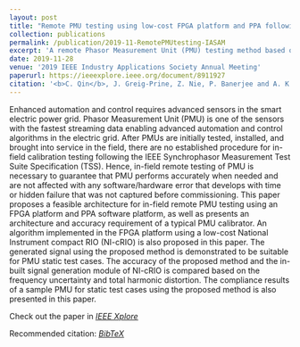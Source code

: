 ```yaml
---
layout: post
title: "Remote PMU testing using low-cost FPGA platform and PPA following IEEE TSS"
collection: publications
permalink: /publication/2019-11-RemotePMUtesting-IASAM
excerpt: 'A remote Phasor Measurement Unit (PMU) testing method based on IEEE Synchrophasor Measurement Test Suite Specification (TSS) using low-cost FPGA platform and PPA.'
date: 2019-11-28
venue: '2019 IEEE Industry Applications Society Annual Meeting'
paperurl: https://ieeexplore.ieee.org/document/8911927
citation: '<b>C. Qin</b>, J. Greig-Prine, Z. Nie, P. Banerjee and A. K. Srivastava, "Remote PMU Testing using Low-cost FPGA Platform and PPA following IEEE TSS," 2019 IEEE Industry Applications Society Annual Meeting, 2019, pp. 1-7, doi: 10.1109/IAS.2019.8911927. - <a href = "http://chuanqin1230.github.io/files/2019-11-RemotePMUtesting-IASAM.bib">[BibTeX]</a>'
---
```


Enhanced automation and control requires advanced sensors in the smart electric power grid. Phasor Measurement Unit (PMU) is one of the sensors with the fastest streaming data enabling advanced automation and control algorithms in the electric grid. After PMUs are initially tested, installed, and brought into service in the field, there are no established procedure for in-field calibration testing following the IEEE Synchrophasor Measurement Test Suite Specification (TSS). Hence, in-field remote testing of PMU is necessary to guarantee that PMU performs accurately when needed and are not affected with any software/hardware error that develops with time or hidden failure that was not captured before commissioning. This paper proposes a feasible architecture for in-field remote PMU testing using an FPGA platform and PPA software platform, as well as presents an architecture and accuracy requirement of a typical PMU calibrator. An algorithm implemented in the FPGA platform using a low-cost National Instrument compact RIO (NI-cRIO) is also proposed in this paper. The generated signal using the proposed method is demonstrated to be suitable for PMU static test cases. The accuracy of the proposed method and the in-built signal generation module of NI-cRIO is compared based on the frequency uncertainty and total harmonic distortion. The compliance results of a sample PMU for static test cases using the proposed method is also presented in this paper.

Check out the paper in [*<u>IEEE Xplore</u>*](https://ieeexplore.ieee.org/document/8911927)

Recommended citation: [*<u>BibTeX</u>*](http://chuanqin1230.github.io/files/2019-11-RemotePMUtesting-IASAM.bib)


